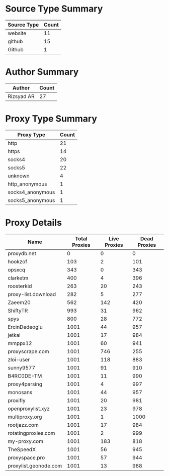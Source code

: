 # Source Type Summary

| Source Type | Count |
|-------------|-------|
| website | 11 |
| github | 15 |
| Github | 1 |


# Author Summary

| Author | Count |
|--------|-------|
| Rizsyad AR | 27 |


# Proxy Type Summary

| Proxy Type | Count |
|------------|-------|
| http | 21 |
| https | 14 |
| socks4 | 20 |
| socks5 | 22 |
| unknown | 4 |
| http_anonymous | 1 |
| socks4_anonymous | 1 |
| socks5_anonymous | 1 |


# Proxy Details

| Name | Total Proxies | Live Proxies | Dead Proxies |
|------|---------------|--------------|---------------|
| proxydb.net | 0 | 0 | 0 |
| hookzof | 103 | 2 | 101 |
| opsxcq | 343 | 0 | 343 |
| clarketm | 400 | 4 | 396 |
| roosterkid | 263 | 20 | 243 |
| proxy-list.download | 282 | 5 | 277 |
| Zaeem20 | 562 | 142 | 420 |
| ShiftyTR | 993 | 31 | 962 |
| spys | 800 | 28 | 772 |
| ErcinDedeoglu | 1001 | 44 | 957 |
| jetkai | 1001 | 17 | 984 |
| mmppx12 | 1001 | 60 | 941 |
| proxyscrape.com | 1001 | 746 | 255 |
| zloi-user | 1001 | 118 | 883 |
| sunny9577 | 1001 | 91 | 910 |
| B4RC0DE-TM | 1001 | 11 | 990 |
| proxy4parsing | 1001 | 4 | 997 |
| monosans | 1001 | 44 | 957 |
| proxifly | 1001 | 20 | 981 |
| openproxylist.xyz | 1001 | 23 | 978 |
| multiproxy.org | 1001 | 1 | 1000 |
| rootjazz.com | 1001 | 17 | 984 |
| rotatingproxies.com | 1001 | 2 | 999 |
| my-proxy.com | 1001 | 183 | 818 |
| TheSpeedX | 1001 | 56 | 945 |
| proxyspace.pro | 1001 | 57 | 944 |
| proxylist.geonode.com | 1001 | 13 | 988 |
